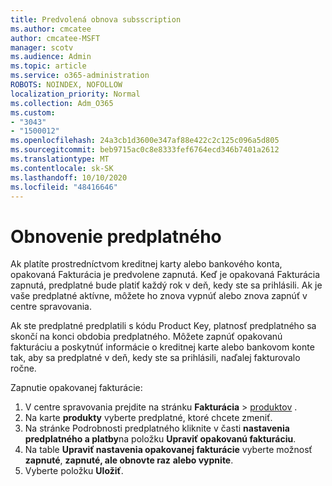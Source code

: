 ```yaml
---
title: Predvolená obnova subsscription
ms.author: cmcatee
author: cmcatee-MSFT
manager: scotv
ms.audience: Admin
ms.topic: article
ms.service: o365-administration
ROBOTS: NOINDEX, NOFOLLOW
localization_priority: Normal
ms.collection: Adm_O365
ms.custom:
- "3043"
- "1500012"
ms.openlocfilehash: 24a3cb1d3600e347af88e422c2c125c096a5d805
ms.sourcegitcommit: beb9715ac0c8e8333fef6764ecd346b7401a2612
ms.translationtype: MT
ms.contentlocale: sk-SK
ms.lasthandoff: 10/10/2020
ms.locfileid: "48416646"
---
```

# <a name="renewing-your-subscription"></a>Obnovenie predplatného

Ak platíte prostredníctvom kreditnej karty alebo bankového konta, opakovaná Fakturácia je predvolene zapnutá. Keď je opakovaná Fakturácia zapnutá, predplatné bude platiť každý rok v deň, kedy ste sa prihlásili. Ak je vaše predplatné aktívne, môžete ho znova vypnúť alebo znova zapnúť v centre spravovania.

Ak ste predplatné predplatili s kódu Product Key, platnosť predplatného sa skončí na konci obdobia predplatného. Môžete zapnúť opakovanú fakturáciu a poskytnúť informácie o kreditnej karte alebo bankovom konte tak, aby sa predplatné v deň, kedy ste sa prihlásili, naďalej fakturovalo ročne.

Zapnutie opakovanej fakturácie:

1. V centre spravovania prejdite na stránku **Fakturácia**  >  [produktov](https://go.microsoft.com/fwlink/p/?linkid=842054) .
2. Na karte **produkty** vyberte predplatné, ktoré chcete zmeniť.
3. Na stránke Podrobnosti predplatného kliknite v časti **nastavenia predplatného a platby**na položku **Upraviť opakovanú fakturáciu**.
4. Na table **Upraviť nastavenia opakovanej fakturácie** vyberte možnosť **zapnuté**, **zapnuté, ale obnovte raz** **alebo vypnite**.
5. Vyberte položku **Uložiť**. 